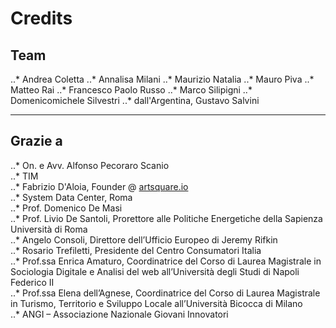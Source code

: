 # Credits
## Team
..* Andrea Coletta
..* Annalisa Milani
..* Maurizio Natalia
..* Mauro Piva
..* Matteo Rai
..* Francesco Paolo Russo
..* Marco Silipigni
..* Domenicomichele Silvestri
..* dall'Argentina, Gustavo Salvini

---

## Grazie a
..* On. e Avv. Alfonso Pecoraro Scanio  
..* TIM  
..* Fabrizio D'Aloia, Founder @ [artsquare.io](https://www.artsquare.io/)  
..* System Data Center, Roma  
..* Prof. Domenico De Masi  
..* Prof. Livio De Santoli, Prorettore alle Politiche Energetiche della Sapienza Università di Roma  
..* Angelo Consoli, Direttore dell’Ufficio Europeo di Jeremy Rifkin  
..* Rosario Trefiletti, Presidente del Centro Consumatori Italia  
..* Prof.ssa Enrica Amaturo, Coordinatrice del Corso di Laurea Magistrale in Sociologia Digitale e Analisi del web all’Università degli Studi di Napoli Federico II  
..* Prof.ssa Elena dell’Agnese, Coordinatrice del Corso di Laurea Magistrale in Turismo, Territorio e Sviluppo Locale all’Università Bicocca di Milano  
..* ANGI – Associazione Nazionale Giovani Innovatori  
